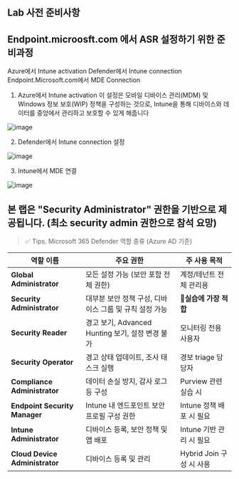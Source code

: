 ## Lab 사전 준비사항 

## Endpoint.microosft.com 에서 ASR 설정하기 위한 준비과정
Azure에서 Intune activation
Defender에서 Intune connection 
Endpoint.Microsoft.com에서 MDE Connection

1. Azure에서 Intune activation
이 설정은 모바일 디바이스 관리(MDM) 및 Windows 정보 보호(WIP) 정책을 구성하는 것으로, Intune을 통해 디바이스와 데이터를 중앙에서 관리하고 보호할 수 있게 해줍니다

![image](https://github.com/user-attachments/assets/6f4cda41-660c-41de-b654-8c37d0cf6ee2)

2. Defender에서 Intune connection 설정

![image](https://github.com/user-attachments/assets/999524fc-8cac-4701-b2e5-907fc2df2554)

3. Intune에서 MDE 연결

![image](https://github.com/user-attachments/assets/1eee9003-f7aa-480e-8144-8489221bbd2c)

## 본 랩은 "Security Administrator" 권한을 기반으로 제공됩니다. (최소 security admin 권한으로 참석 요망) 

> ✅ Tips. Microsoft 365 Defender 역할 종류 (Azure AD 기준)

| 역할 이름                          | 주요 권한                                | 주 사용 목적                |
| ------------------------------ | ------------------------------------ | ---------------------- |
| **Global Administrator**       | 모든 설정 가능 (보안 포함 전체 권한)               | 계정/테넌트 전체 관리용 |
| **Security Administrator**     | 대부분 보안 정책 구성, 디바이스 그룹 및 규칙 설정 가능     | 🔺**실습에 가장 적합**        |
| **Security Reader**            | 경고 보기, Advanced Hunting 보기, 설정 변경 불가 | 모니터링 전용 사용자            |
| **Security Operator**          | 경고 상태 업데이트, 조사 태스크 실행                | 경보 triage 담당자          |
| **Compliance Administrator**   | 데이터 손실 방지, 감사 로그 등 구성                | Purview 관련 실습 시        |
| **Endpoint Security Manager**  | Intune 내 엔드포인트 보안 프로필 구성 권한          | Intune 정책 배포 시 필요      |
| **Intune Administrator**       | 디바이스 등록, 보안 정책 및 앱 배포                | Intune 기반 관리 시 필요      |
| **Cloud Device Administrator** | 디바이스 등록 및 관리                         | Hybrid Join 구성 시 사용    |
